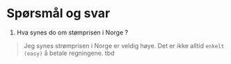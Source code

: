 # Spørsmål og svar

1. Hva synes do om stømprisen i Norge ?

> Jeg synes strømprisen i Norge er veldig høye. Det er ikke alltid `enkelt (easy)` å betale regningene.
> tbd 
